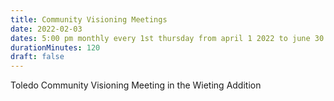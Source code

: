 ```yaml
---
title: Community Visioning Meetings
date: 2022-02-03  
dates: 5:00 pm monthly every 1st thursday from april 1 2022 to june 30 2022 
durationMinutes: 120
draft: false
---
```

Toledo Community Visioning Meeting in the Wieting Addition
